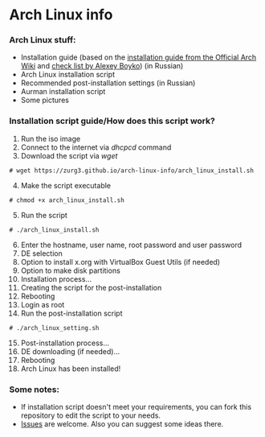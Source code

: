 # Arch Linux info
### Arch Linux stuff:
* Installation guide (based on the [installation guide from the Official Arch Wiki](https://wiki.archlinux.org/index.php/Installation_guide_(%D0%A0%D1%83%D1%81%D1%81%D0%BA%D0%B8%D0%B9)) and [check list by Alexey Boyko](https://docs.google.com/document/d/1IsTwkhYvYde9y3zTD1EscqockzdtdUYcItnAglYfZdU)) (in Russian)
* Arch Linux installation script
* Recommended post-installation settings (in Russian)
* Aurman installation script
* Some pictures

### Installation script guide/How does this script work?
1. Run the iso image
2. Connect to the internet via *dhcpcd* command
3. Download the script via *wget*
```
# wget https://zurg3.github.io/arch-linux-info/arch_linux_install.sh
```
4. Make the script executable
```
# chmod +x arch_linux_install.sh
```
5. Run the script
```
# ./arch_linux_install.sh
```
6. Enter the hostname, user name, root password and user password
7. DE selection
8. Option to install x.org with VirtualBox Guest Utils (if needed)
9. Option to make disk partitions
10. Installation process...
11. Creating the script for the post-installation
12. Rebooting
13. Login as root
14. Run the post-installation script
```
# ./arch_linux_setting.sh
```
15. Post-installation process...
16. DE downloading (if needed)...
17. Rebooting
18. Arch Linux has been installed!

### Some notes:
- If installation script doesn't meet your requirements, you can fork this repository to edit the script to your needs.
- [Issues](https://github.com/zurg3/arch-linux-info/issues) are welcome. Also you can suggest some ideas there.
